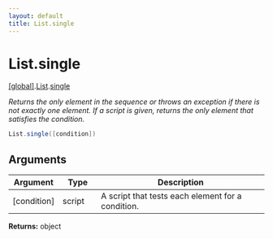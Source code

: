 ```yaml
---
layout: default
title: List.single
---
```


# List.single

[\[global\]]({{site.baseurl}}/docs/).[List]({{site.baseurl}}/docs/List/).[single]({{site.baseurl}}/docs/List/single/)

_Returns the only element in the sequence or throws an exception if there is not exactly one element. If a script is given, returns the only element that satisfies the condition._

```cs
List.single([condition])
```

## Arguments

<table>
  <col width="15%">
  <col width="15%">
  <thead>
    <tr>
      <th>Argument</th>
      <th>Type</th>
      <th>Description</th>
    </tr>
  </thead>
  <tbody>
    <tr>
      <td>[condition]</td>
      <td>script</td>
      <td>A script that tests each element for a condition.</td>
    </tr>
  </tbody>
</table>

**Returns:** object
